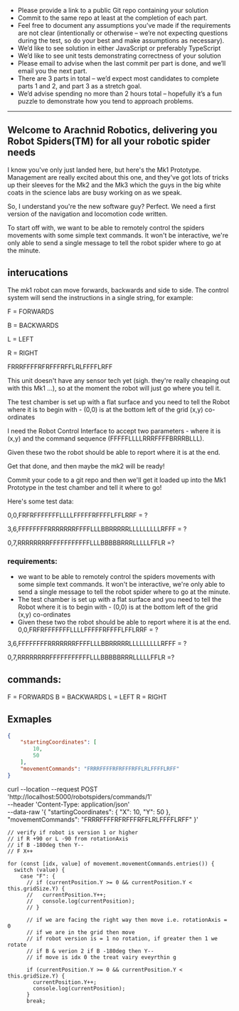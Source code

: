 - Please provide a link to a public Git repo containing your solution
- Commit to the same repo at least at the completion of each part.
- Feel free to document any assumptions you’ve made if the requirements are not clear (intentionally or otherwise – we’re not expecting questions during the test, so do your best and make assumptions as necessary).
- We’d like to see solution in either JavaScript or preferably TypeScript
- We’d like to see unit tests demonstrating correctness of your solution
- Please email to advise when the last commit per part is done, and we’ll email you the next part.
- There are 3 parts in total – we’d expect most candidates to complete parts 1 and 2, and part 3 as a stretch goal.
- We’d advise spending no more than 2 hours total – hopefully it’s a fun puzzle to demonstrate how you tend to approach problems.

********************

## Welcome to Arachnid Robotics, delivering you Robot Spiders(TM) for all your robotic spider needs

I know you've only just landed here, but here's the Mk1 Prototype. Management are really excited about this one, and they've got lots of tricks up their sleeves for the Mk2 and the Mk3 which the guys in the big white coats in the science labs are busy working on as we speak. 

So, I understand you're the new software guy? Perfect. We need a first version of the navigation and locomotion code written. 

To start off with, we want to be able to remotely control the spiders movements with some simple text commands. It won't be interactive, we're only able to send a single message to tell the robot spider where to go at the minute.


## interucations 
The mk1 robot can move forwards, backwards and side to side. The control system will send the instructions in a single string, for example:

 
F = FORWARDS

B = BACKWARDS

L = LEFT

R = RIGHT

 

FRRRFFFFRFRFFFRFFLRLFFFFLRFF

 

This unit doesn't have any sensor tech yet (sigh. they're really cheaping out with this Mk1 ...), so at the moment the robot will just go where you tell it. 

 

The test chamber is set up with a flat surface and you need to tell the Robot where it is to begin with - (0,0) is at the bottom left of the grid (x,y) co-ordinates

 

I need the Robot Control Interface to accept two parameters - where it is (x,y) and the command sequence (FFFFFLLLLRRRFFFFBRRRBLLL). 

 

Given these two the robot should be able to report where it is at the end.

 

Get that done, and then maybe the mk2 will be ready!

 

Commit your code to a git repo and then we'll get it loaded up into the Mk1 Prototype in the test chamber and tell it where to go!

 

Here's some test data: 

 

0,0,FRFRFFFFFFFLLLLFFFFFRFFFFLFFLRRF = ?

3,6,FFFFFFFFRRRRRRRFFFFLLLBBRRRRRLLLLLLLLLRFFF = ?

0,7,RRRRRRRRFFFFFFFFFFFLLLBBBBBRRRLLLLLFFLR =?



### requirements:
- we want to be able to remotely control the spiders movements with some simple text commands. It won't be interactive, we're only able to send a single message to tell the robot spider where to go at the minute.
-  The test chamber is set up with a flat surface and you need to tell the Robot where it is to begin with - (0,0) is at the bottom left of the grid (x,y) co-ordinates
- Given these two the robot should be able to report where it is at the end.
0,0,FRFRFFFFFFFLLLLFFFFFRFFFFLFFLRRF = ?

3,6,FFFFFFFFRRRRRRRFFFFLLLBBRRRRRLLLLLLLLLRFFF = ?

0,7,RRRRRRRRFFFFFFFFFFFLLLBBBBBRRRLLLLLFFLR =?
## commands:
F = FORWARDS
B = BACKWARDS
L = LEFT
R = RIGHT

## Exmaples
```JSON
{
    "startingCoordinates": [
        10,
        50
    ],
    "movementCommands": "FRRRFFFFRFRFFFRFFLRLFFFFLRFF"
}
```


curl --location --request POST 'http://localhost:5000/robotspiders/commands/1' \
--header 'Content-Type: application/json' \
--data-raw '{
    "startingCoordinates": {
        "X": 10,
        "Y": 50
    },
    "movementCommands": "FRRRFFFFRFRFFFRFFLRLFFFFLRFF"
}'




    // verify if robot is version 1 or higher
    // if R +90 or L -90 from rotationAxis
    // if B -180deg then Y--
    // F X++

    for (const [idx, value] of movement.movementCommands.entries()) {
      switch (value) {
        case "F": {
          // if (currentPosition.Y >= 0 && currentPosition.Y < this.gridSize.Y) {
          //   currentPosition.Y++;
          //   console.log(currentPosition);
          // }

          // if we are facing the right way then move i.e. rotationAxis = 0
          // if we are in the grid then move
          // if robot version is = 1 no rotation, if greater then 1 we rotate
          // if B & verion 2 if B -180deg then Y--
          // if move is idx 0 the treat vairy eveyrthin g

          if (currentPosition.Y >= 0 && currentPosition.Y < this.gridSize.Y) {
            currentPosition.Y++;
            console.log(currentPosition);
          }
          break;